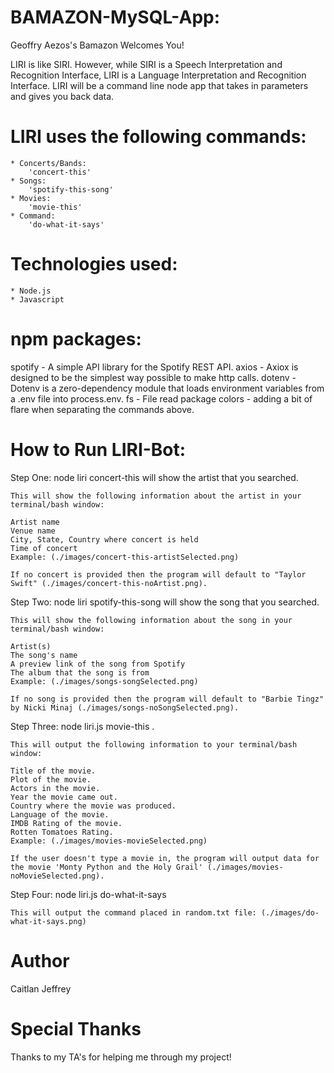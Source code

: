 # BAMAZON-MySQL-App:
Geoffry Aezos's Bamazon Welcomes You!

LIRI is like SIRI. However, while SIRI is a Speech Interpretation and Recognition Interface, LIRI is a Language Interpretation and Recognition Interface. LIRI will be a command line node app that takes in parameters and gives you back data.

# LIRI uses the following commands:
    * Concerts/Bands:
        'concert-this'
    * Songs:
        'spotify-this-song'
    * Movies:
        'movie-this'
    * Command:
        'do-what-it-says'

# Technologies used:
    * Node.js
    * Javascript

# npm packages:
spotify - A simple API library for the Spotify REST API.
axios - Axiox is designed to be the simplest way possible to make http calls.
dotenv - Dotenv is a zero-dependency module that loads environment variables from a .env file into process.env.
fs - File read package
colors - adding a bit of flare when separating the commands above.

# How to Run LIRI-Bot:
Step One: node liri concert-this <artist name here> will show the artist that you searched.

    This will show the following information about the artist in your terminal/bash window:

    Artist name
    Venue name
    City, State, Country where concert is held
    Time of concert
    Example: (./images/concert-this-artistSelected.png)

    If no concert is provided then the program will default to "Taylor Swift" (./images/concert-this-noArtist.png).

Step Two: node liri spotify-this-song <song name here> will show the song that you searched.

    This will show the following information about the song in your terminal/bash window:

    Artist(s)
    The song's name
    A preview link of the song from Spotify
    The album that the song is from
    Example: (./images/songs-songSelected.png)

    If no song is provided then the program will default to "Barbie Tingz" by Nicki Minaj (./images/songs-noSongSelected.png).

Step Three: node liri.js movie-this <movie name here>.

    This will output the following information to your terminal/bash window:

    Title of the movie.
    Plot of the movie.
    Actors in the movie.
    Year the movie came out.
    Country where the movie was produced.
    Language of the movie.
    IMDB Rating of the movie.
    Rotten Tomatoes Rating.
    Example: (./images/movies-movieSelected.png)

    If the user doesn't type a movie in, the program will output data for the movie 'Monty Python and the Holy Grail' (./images/movies-noMovieSelected.png).

Step Four: node liri.js do-what-it-says

    This will output the command placed in random.txt file: (./images/do-what-it-says.png)

# Author
Caitlan Jeffrey

# Special Thanks
Thanks to my TA's for helping me through my project!